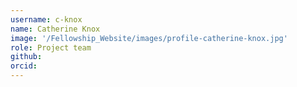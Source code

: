 ```yaml
---
username: c-knox
name: Catherine Knox
image: '/Fellowship_Website/images/profile-catherine-knox.jpg'
role: Project team
github: 
orcid:
---
```

